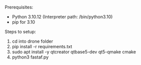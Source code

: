 Prerequisites:
- Python 3.10.12 (Interpreter path: /bin/python3.10)
- pip for 3.10

Steps to setup:

1. cd into drone folder
2. pip install -r requirements.txt
3. sudo apt install -y qtcreator qtbase5-dev qt5-qmake cmake
4. python3 fastaf.py